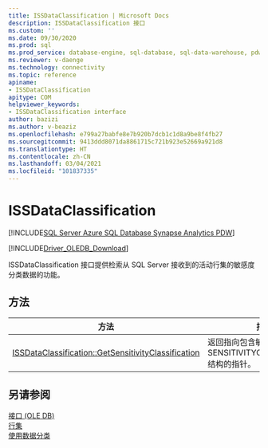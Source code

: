 ```yaml
---
title: ISSDataClassification | Microsoft Docs
description: ISSDataClassification 接口
ms.custom: ''
ms.date: 09/30/2020
ms.prod: sql
ms.prod_service: database-engine, sql-database, sql-data-warehouse, pdw
ms.reviewer: v-daenge
ms.technology: connectivity
ms.topic: reference
apiname:
- ISSDataClassification
apitype: COM
helpviewer_keywords:
- ISSDataClassification interface
author: bazizi
ms.author: v-beaziz
ms.openlocfilehash: e799a27babfe8e7b920b7dcb1c1d8a9be8f4fb27
ms.sourcegitcommit: 9413ddd8071da8861715c721b923e52669a921d8
ms.translationtype: HT
ms.contentlocale: zh-CN
ms.lasthandoff: 03/04/2021
ms.locfileid: "101837335"
---
```

# <a name="issdataclassification"></a>ISSDataClassification
[!INCLUDE[SQL Server Azure SQL Database Synapse Analytics PDW](../../../includes/applies-to-version/sql-asdb-asa.md)]

[!INCLUDE[Driver_OLEDB_Download](../../../includes/driver_oledb_download.md)]

  ISSDataClassification 接口提供检索从 SQL Server 接收到的活动行集的敏感度分类数据的功能。
  

## <a name="methods"></a>方法

|方法|描述|  
|------------|-----------------|  
|[ISSDataClassification::GetSensitivityClassification](../../oledb/ole-db-interfaces/issdataclassification-getsensitivityclassification-ole-db.md)|返回指向包含敏感度分类信息的 SENSITIVITYCLASSIFICATION 结构的指针。|  

## <a name="see-also"></a>另请参阅  
 [接口 &#40;OLE DB&#41;](../../oledb/ole-db-interfaces/oledb-driver-for-sql-server-ole-db-interfaces.md)   
 [行集](../ole-db-rowsets/rowsets.md)   
 [使用数据分类](../features/using-data-classification.md)
